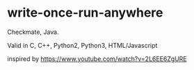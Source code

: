 # write-once-run-anywhere
Checkmate, Java.

Valid in C, C++, Python2, Python3, HTML/Javascript


inspired by https://www.youtube.com/watch?v=2L6EE6ZgURE
